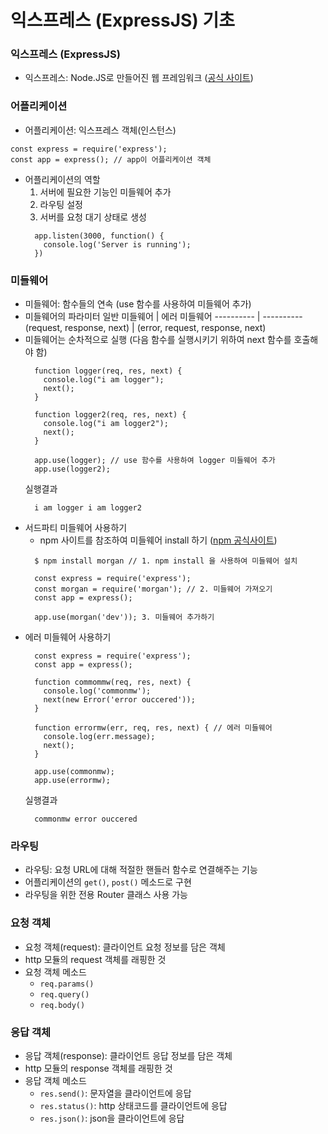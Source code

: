 # 익스프레스 (ExpressJS) 기초

### 익스프레스 (ExpressJS)
- 익스프레스: Node.JS로 만들어진 웹 프레임워크 ([공식 사이트](https://expressjs.com/))

### 어플리케이션
- 어플리케이션: 익스프레스 객체(인스턴스)
```
const express = require('express');
const app = express(); // app이 어플리케이션 객체
```
- 어플리케이션의 역할
  1. 서버에 필요한 기능인 미들웨어 추가
  2. 라우팅 설정
  3. 서버를 요청 대기 상태로 생성
  ```
    app.listen(3000, function() {
      console.log('Server is running');
    })
  ```
  
### 미들웨어
- 미들웨어: 함수들의 연속 (use 함수를 사용하여 미들웨어 추가)
- 미들웨어의 파라미터
  일반 미들웨어 | 에러 미들웨어
  ---------- | ----------
  (request, response, next) | (error, request, response, next)
- 미들웨어는 순차적으로 실행 (다음 함수를 실행시키기 위하여 next 함수를 호출해야 함)
  ```
    function logger(req, res, next) {
      console.log("i am logger");
      next();
    }
    
    function logger2(req, res, next) {
      console.log("i am logger2");
      next(); 
    }
    
    app.use(logger); // use 함수를 사용하여 logger 미들웨어 추가
    app.use(logger2);
  ```
  실행결과
  ```
    i am logger i am logger2
  ```
- 서드파티 미들웨어 사용하기 
  - npm 사이트를 참조하여 미들웨어 install 하기 ([npm 공식사이트](https://www.npmjs.com/))
  ```
    $ npm install morgan // 1. npm install 을 사용하여 미들웨어 설치
  ```
  ```
    const express = require('express');
    const morgan = require('morgan'); // 2. 미들웨어 가져오기
    const app = express();
    
    app.use(morgan('dev')); 3. 미들웨어 추가하기
  ```
- 에러 미들웨어 사용하기
  ```
    const express = require('express');
    const app = express();
    
    function commommw(req, res, next) {
      console.log('commonmw');
      next(new Error('error ouccered'));
    }
    
    function errormw(err, req, res, next) { // 에러 미들웨어
      console.log(err.message);
      next();
    }
    
    app.use(commonmw);
    app.use(errormw);
  ```
  실행결과
  ```
    commonmw error ouccered
  ```
### 라우팅
- 라우팅: 요청 URL에 대해 적절한 핸들러 함수로 연결해주는 기능
- 어플리케이션의 <code>get()</code>, <code>post()</code> 메소드로 구현
- 라우팅을 위한 전용 Router 클래스 사용 가능

### 요청 객체
- 요청 객체(request): 클라이언트 요청 정보를 담은 객체
- http 모듈의 request 객체를 래핑한 것
- 요청 객체 메소드
  - <code>req.params()</code>
  - <code>req.query()</code>
  - <code>req.body()</code>

### 응답 객체
- 응답 객체(response): 클라이언트 응답 정보를 담은 객체
- http 모듈의 response 객체를 래핑한 것
- 응답 객체 메소드
  - <code>res.send()</code>: 문자열을 클라이언트에 응답
  - <code>res.status()</code>: http 상태코드를 클라이언트에 응답
  - <code>res.json()</code>: json을 클라이언트에 응답

